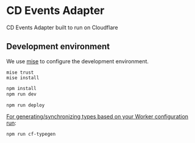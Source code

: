 # CD Events Adapter

CD Events Adapter built to run on Cloudflare

## Development environment

We use [mise](https://mise.jdx.dev) to configure the development environment.

```shell
mise trust
mise install
```

```txt
npm install
npm run dev
```

```txt
npm run deploy
```

[For generating/synchronizing types based on your Worker configuration run](https://developers.cloudflare.com/workers/wrangler/commands/#types):

```txt
npm run cf-typegen
```
